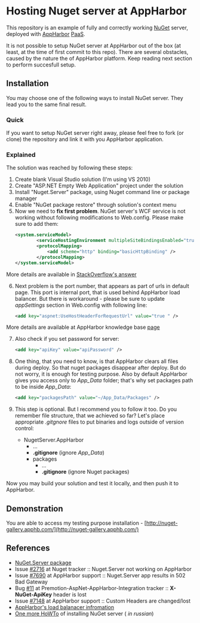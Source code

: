 # Hosting Nuget server at AppHarbor

This repository is an example of fully and correctly working [NuGet](http://nuget.org/packages/NuGet.Server/ "NuGet") server, deployed with [AppHarbor](https://appharbor.com/ "AppHarbor") [PaaS](http://en.wikipedia.org/wiki/Platform_as_a_service "PaaS").

It is not possible to setup NuGet server at AppHarbor out of the box (at least, at the time of first commit to this repo). There are several obstacles, caused by the nature the of AppHarbor platform. Keep reading next section to perform succesfull setup.

## Installation

You may choose one of the following ways to install NuGet server. They lead you to the same final result.

### Quick

If you want to setup NuGet server right away, please feel free to fork (or clone) the repository and link it with you AppHarbor application.

### Explained

The solution was reached by following these steps:

1. Create blank Visual Studio solution (I'm using VS 2010)
2. Create "ASP.NET Empty Web Application" project under the solution
3. Install "Nuget.Server" package, using Nuget command line or package manager
4. Enable "NuGet package restore" through solution's context menu
5. Now we need to **fix first problem**. NuGet server's WCF service is not working without following modifications to Web.config. Please make sure to add them:
	```xml
	<system.serviceModel>
			<serviceHostingEnvironment multipleSiteBindingsEnabled="true" />
	    	<protocolMapping>
	        	<add scheme="http" binding="basicHttpBinding" />
	    	</protocolMapping>
	</system.serviceModel>
	```
More details are available in [StackOverflow's answer](http://stackoverflow.com/a/12160312/592377)

6. Next problem is the port number, that appears as part of urls in default page. This port is internal port, that is used behind AppHarbor load balancer. But there is workaround - please be sure to update *appSettings* section in Web.config with following line:
	```xml
	<add key="aspnet:UseHostHeaderForRequestUrl" value="true " />
	```
More details are available at AppHarbor knowledge base [page](http://support.appharbor.com/kb/getting-started/workaround-for-generating-absolute-urls-without-port-number) 

7. Also check if you set password for server:
	```xml
	<add key="apiKey" value="apiPassword" />
	```

8. One thing, that you need to know, is that AppHarbor clears all files during deploy. So that nuget packages disappear after deploy. But do not worry, it is enough for testing purpose. Also by default AppHarbor gives you access only to *App_Data* folder; that's why set packages path to be inside *App_Data*:
	```xml
	<add key="packagesPath" value="~/App_Data/Packages" />
	```
9. This step is optional. But I recommend you to follow it too. Do you remember file structure, that we achieved so far? Let's place appropriate *.gitgnore* files to put binaries and logs outside of version control:
	- NugetServer.AppHarbor
		- ...
		- **.gitignore** (ignore *App_Data*)
		- packages
			- ...
			- **.gitignore** (ignore Nuget packages)


Now you may build your solution and test it locally, and then push it to AppHarbor.

## Demonstration

You are able to access my testing purpose installation - [http://nuget-gallery.apphb.com/](http://nuget-gallery.apphb.com/)

## References

- [NuGet.Server package](http://nuget.org/packages/NuGet.Server/)
- Issue [#2716](https://nuget.codeplex.com/workitem/2716) at Nuget tracker :: Nuget.Server not working on AppHarbor
- Issue [#7690](http://support.appharbor.com/discussions/problems/7690-nugetserver-app-results-in-502-bad-gateway) at AppHarbor support :: Nuget.Server app results in 502 Bad Gateway 
- Bug [#11](https://github.com/trilobyte/Premotion-AspNet-AppHarbor-Integration/issues/11) at Premotion-AspNet-AppHarbor-Integration tracker :: **X-NuGet-ApiKey** header is lost
- Issue [#7148](http://support.appharbor.com/discussions/problems/7148-custom-headers-are-changedlost) at AppHarbor support :: Custom Headers are changed/lost
- [AppHarbor's load balanacer infromation](http://support.appharbor.com/kb/getting-started/information-about-our-load-balancer)
- [One more HoWTo](http://andrey.moveax.ru/post/nuget-creating-and-deploying-simple-server.aspx) of installing NuGet server ( *in russian*)
